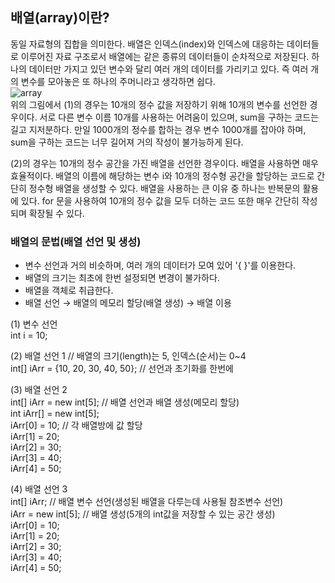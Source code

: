 ## 배열(array)이란?
동일 자료형의 집합을 의미한다. 배열은 인덱스(index)와 인덱스에 대응하는 데이터들로 이루어진 자료 구조로서 배열에는 같은 종류의 데이터들이 순차적으로 저장된다. 하나의 데이터만 가지고 있던 변수와 달리 여러 개의 데이터를 가리키고 있다. 즉 여러 개의 변수를 모아놓은 또 하나의 주머니라고 생각하면 쉽다.  
![array](https://img1.daumcdn.net/thumb/R1280x0/?scode=mtistory2&fname=https%3A%2F%2Fblog.kakaocdn.net%2Fdn%2Fbxe7pi%2Fbtq4RNbUDgs%2FxfI7xZJDVtGSk7SPvhqnG1%2Fimg.jpg)  
위의 그림에서 (1)의 경우는 10개의 정수 값을 저장하기 위해 10개의 변수를 선언한 경우이다. 서로 다른 변수 이름 10개를 사용하는 어려움이 있으며, sum을 구하는 코드는 길고 지저분하다. 만일 1000개의 정수를 합하는 경우 변수 1000개를 잡아야 하며, sum을 구하는 코드는 너무 길어져 거의 작성이 불가능하게 된다.  
  
(2)의 경우는 10개의 정수 공간을 가진 배열을 선언한 경우이다. 배열을 사용하면 매우 효율적이다. 배열의 이름에 해당하는 변수 i와 10개의 정수형 공간을 할당하는 코드로 간단히 정수형 배열을 생성할 수 있다. 배열을 사용하는 큰 이유 중 하나는 반복문의 활용에 있다. for 문을 사용하여 10개의 정수 값을 모두 더하는 코드 또한 매우 간단히 작성되며 확장될 수 있다.  

### 배열의 문법(배열 선언 및 생성)
- 변수 선언과 거의 비슷하며, 여러 개의 데이터가 모여 있어 '{ }'를 이용한다.  
- 배열의 크기는 최초에 한번 설정되면 변경이 불가하다.  
- 배열을 객체로 취급한다.  
- 배열 선언 → 배열의 메모리 할당(배열 생성) → 배열 이용  
  
(1) 변수 선언  
int i = 10;  
  
(2) 배열 선언 1 // 배열의 크기(length)는 5, 인덱스(순서)는 0~4  
int[] iArr = {10, 20, 30, 40, 50}; // 선언과 초기화를 한번에  
  
(3) 배열 선언 2   
int[] iArr = new int[5]; // 배열 선언과 배열 생성(메모리 할당)  
int iArr[] = new int[5];  
iArr[0] = 10; // 각 배열방에 값 할당  
iArr[1] = 20;  
iArr[2] = 30;  
iArr[3] = 40;  
iArr[4] = 50;  

(4) 배열 선언 3  
int[] iArr; // 배열 변수 선언(생성된 배열을 다루는데 사용될 참조변수 선언)  
iArr = new int[5]; // 배열 생성(5개의 int값을 저장할 수 있는 공간 생성)  
iArr[0] = 10;  
iArr[1] = 20;  
iArr[2] = 30;  
iArr[3] = 40;  
iArr[4] = 50;  
